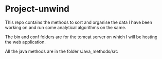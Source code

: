 # Project-unwind
This repo contains the methods to sort and organise the data I have been working on and run some analytical algorithms on the same.

The bin and conf folders are for the tomcat server on which I will be hosting the web application.

All the java methods are in the folder /Java_methods/src

